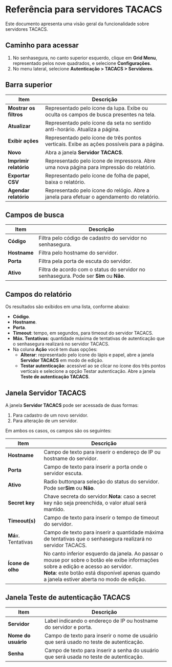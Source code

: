 # Referência para servidores TACACS

Este documento apresenta uma visão geral da funcionalidade sobre servidores TACACS.

## Caminho para acessar

1. No senhasegura, no canto superior esquerdo, clique em **Grid Menu**, representado pelos nove quadrados, e selecione **Configurações**.
2. No menu lateral, selecione **Autenticação > TACACS > Servidores**.

## Barra superior

| Item                         | Descrição                                                                                      |
| ---------------------------- | ------------------------------------------------------------------------------------------------ |
| **Mostrar os filtros** | Representado pelo ícone da lupa. Exibe ou oculta os campos de busca presentes na tela.          |
| **Atualizar**          | Representado pelo ícone da seta no sentido anti-horário. Atualiza a página.                   |
| **Exibir ações**     | Representado pelo ícone de três pontos verticais. Exibe as  ações possíveis para a página. |
| **Novo**               | Abra a janela **Servidor TACACS**.                                                              |
| **Imprimir relatório**     | Representado pelo ícone de impressora. Abre uma nova página para impressão do relatório.     |
| **Exportar CSV**            | Representado pelo ícone de folha de papel, baixa o relatório.                                  |
| **Agendar relatório**      | Representado pelo ícone do relógio. Abre a janela para efetuar o agendamento do relatório.    |

## Campos de busca

| Item               | Descrição                                                                                |
| ------------------ | ------------------------------------------------------------------------------------------ |
| **Código**  | Filtra pelo código de cadastro do servidor no senhasegura.                                |
| **Hostname** | Filtra pelo hostname do servidor.                                                          |
| **Porta**    | Filtra pela porta de escuta do servidor.                                                   |
| **Ativo**    | Filtra de acordo com o status do servidor no senhasegura. Pode ser **Sim** ou **Não**. |

## Campos do relatório

Os resultados são exibidos em uma lista, conforme abaixo:

* **Código**.
* **Hostname**.
* **Porta**.
* **Timeout**: tempo, em segundos, para timeout do servidor TACACS.
* **Máx. Tentativas**: quantidade máxima de tentativas de autenticação que o senhasegura realizará no servidor TACACS.
* Na coluna **Ação** você tem duas opções:
  * **Alterar**: representado pelo ícone do lápis e papel, abre a janela **Servidor TACACS** em modo de edição.
  * **Testar autenticação**: acessível ao se clicar no ícone dos três pontos verticais e selecione a opção Testar autenticação. Abre a janela **Teste de autenticação TACACS**.

## Janela Servidor TACACS

A janela **Servidor TACACS** pode ser acessada de duas formas:

1. Para cadastro de um novo servidor.
2. Para alteração de um servidor.

Em ambos os casos, os campos são os seguintes:

| Item                       | Descrição                                                                                                                                                                                                                                         |
| -------------------------- | --------------------------------------------------------------------------------------------------------------------------------------------------------------------------------------------------------------------------------------------------- |
| **Hostname**         | Campo de texto para inserir o endereço de IP ou hostname do servidor.                                                                                                                                                                              |
| **Porta**            | Campo de texto para inserir a porta onde o servidor escuta.                                                                                                                                                                                         |
| **Ativo**            | Radio buttonpara seleção do status do servidor. Pode ser**Sim** ou **Não**.                                                                                                                                                          |
| **Secret key**       | Chave secreta do servidor.**Nota**: caso a secret key não seja preenchida, o valor atual será mantido.                                                                                                                                      |
| **Timeout(s)**       | Campo de texto para inserir o tempo de timeout do servidor.                                                                                                                                                                                         |
| **Má**x. Tentativas | Campo de texto para inserir a quantidade máxima de tentativas que o senhasegura realizará no servidor TACACS.                                                                                                                                     |
| **Ícone de olho**   | No canto inferior esquerdo da janela. Ao passar o mouse por sobre o botão ele exibe informações sobre a edição e acesso ao servidor. <br />**Nota**: este botão está disponível apenas quando a janela estiver aberta no modo de edição. |

## Janela Teste de autenticação TACACS

| Item                  | Descrição                                                                                 |
| --------------------- | ------------------------------------------------------------------------------------------- |
| **Servidor**         | Label indicando o endereço de IP ou hostname do servidor e porta.                          |
| **Nome do usuário** | Campo de texto para inserir o nome de usuário que será usado no teste de autenticação.  |
| **Senha**            | Campo de texto para inserir a senha do usuário que será usada no teste de autenticação. |
